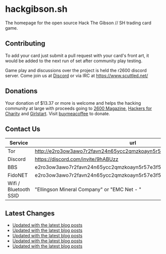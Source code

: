 # hackgibson.sh
The homepage for the open source Hack The Gibson // SH trading card game.


## Contributing

To add your card just submit a pull request with your card's front art, it would be added to the next run of set after community play testing.

Game play and discussions over the project is held the r2600 discord server. Come join us at [Discord](https://discord.com/invite/9hABUzz) or via IRC at https://www.scuttled.net/


## Donations

Your donation of $13.37 or more is welcome and helps the hacking community at large with proceeds going to [2600 Magazine](https://2600.com/), [Hackers for Charity](https://hackersforcharity.org) and [Girlstart](https://girlstart.org).  Visit [buymeacoffee](https://www.buymeacoffee.com/hackgibson.sh) to donate.


## Contact Us

Service | url
-|-
Tor | http://e2ro3ow3awo7r2favn24n65ycc2qmzkoayn5r57e3f56nvjwdcgg32ad.onion
Discord | https://discord.com/invite/9hABUzz
BBS | e2ro3ow3awo7r2favn24n65ycc2qmzkoayn5r57e3f56nvjwdcgg32ad.onion:23
FidoNET | e2ro3ow3awo7r2favn24n65ycc2qmzkoayn5r57e3f56nvjwdcgg32ad.onion:24554
Wifi / Bluetooth SSID | "Ellingson Mineral Company" or "EMC Net - <fidonet address>"

## Latest Changes
<!-- BLOG-POST-LIST:START -->
- [Updated with the latest blog posts](https://github.com/DFW2600/hackgibson.sh/commit/808038cf6fe8ab93bef0534b4a0644d114a35fa7)
- [Updated with the latest blog posts](https://github.com/DFW2600/hackgibson.sh/commit/0e5704d9fe9521d8cf5b0425b68ca3c2d950201a)
- [Updated with the latest blog posts](https://github.com/DFW2600/hackgibson.sh/commit/2096cb00b4a215079a508c5c4453d26510ad28af)
- [Updated with the latest blog posts](https://github.com/DFW2600/hackgibson.sh/commit/817d356fa99f9cad0c12c3b183e44fcb2cadcfe6)
- [Updated with the latest blog posts](https://github.com/DFW2600/hackgibson.sh/commit/6486659977b643ade0c94c4ea4bfa0c736d7543f)
<!-- BLOG-POST-LIST:END -->
